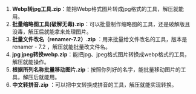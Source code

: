 1. **Webp转jpg工具.zip**：能把Webp格式图片转成jpg格式的工具，解压就能用。
2. **批量缩略图工具(破解无毒).zip**：可以批量制作缩略图的工具，还是破解版且没毒，解压后就能拿来处理图片。 
3. **批量文件改名（renamer-7.2）.zip** ：用来批量给文件改名的工具，版本是renamer - 7.2 ，解压就能批量改文件名。 
4. **jpg jpeg转换webp.zip**：能把jpg、jpeg格式图片转换成webp格式的工具，解压就能操作。 
5. **根据所列名称批量移动图片.zip**：按照你列好的名字，能批量移动图片的工具，解压后就能用。 
6. **中文转拼音.zip** ：可以把中文转换成拼音的工具，解压就能实现转换。
